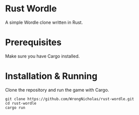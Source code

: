 # Rust Wordle

A simple Wordle clone written in Rust.

# Prerequisites

Make sure you have Cargo installed.

# Installation & Running

Clone the repository and run the game with Cargo.
```
git clone https://github.com/WrongNicholas/rust-wordle.git
cd rust-wordle
cargo run
```
